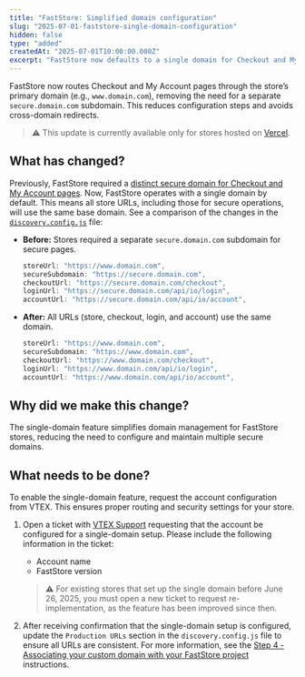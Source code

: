 ```yaml
---
title: "FastStore: Simplified domain configuration"
slug: "2025-07-01-faststore-single-domain-configuration"
hidden: false
type: "added"
createdAt: "2025-07-01T10:00:00.000Z"  
excerpt: "FastStore now defaults to a single domain for Checkout and My Account pages for store hosted on Vercel, simplifying domain management."
---
```


FastStore now routes Checkout and My Account pages through the store’s primary domain (e.g., `www.domain.com`), removing the need for a separate `secure.domain.com` subdomain. This reduces configuration steps and avoids cross-domain redirects.

> ⚠️ This update is currently available only for stores hosted on [Vercel](https://vercel.com/).

## What has changed?

Previously, FastStore required a [distinct secure domain for Checkout and My Account pages](https://developers.vtex.com/docs/guides/faststore/go-live-1-configuring-external-dns#step-3-configuring-domains-in-vtex-account-settings). Now, FastStore operates with a single domain by default. This means all store URLs, including those for secure operations, will use the same base domain. See a comparison of the changes in the [`discovery.config.js`](https://developers.vtex.com/docs/guides/faststore/project-structure-config-options) file:

- **Before:** Stores required a separate `secure.domain.com` subdomain for secure pages.

    ```js
    storeUrl: "https://www.domain.com",
    secureSubdomain: "https://secure.domain.com",
    checkoutUrl: "https://secure.domain.com/checkout",
    loginUrl: "https://secure.domain.com/api/io/login",
    accountUrl: "https://secure.domain.com/api/io/account",
    ```

- **After:** All URLs (store, checkout, login, and account) use the same domain.

    ```js
    storeUrl: "https://www.domain.com",
    secureSubdomain: "https://www.domain.com",
    checkoutUrl: "https://www.domain.com/checkout",
    loginUrl: "https://www.domain.com/api/io/login",
    accountUrl: "https://www.domain.com/api/io/account",
    ```

## Why did we make this change?

The single-domain feature simplifies domain management for FastStore stores, reducing the need to configure and maintain multiple secure domains.

## What needs to be done?

To enable the single-domain feature, request the account configuration from VTEX. This ensures proper routing and security settings for your store.

1. Open a ticket with [VTEX Support](https://help.vtex.com/en/support) requesting that the account be configured for a single-domain setup. Please include the following information in the ticket:

   - Account name
   - FastStore version

    > ⚠️ For existing stores that set up the single domain before June 26, 2025, you must open a new ticket to request re-implementation, as the feature has been improved since then.

2. After receiving confirmation that the single-domain setup is configured, update the `Production URLs` section in the `discovery.config.js` file to ensure all URLs are consistent. For more information, see the [Step 4 - Associating your custom domain with your FastStore project](https://developers.vtex.com/docs/guides/faststore/go-live-1-configuring-external-dns#step-4-associating-your-custom-domain-with-your-faststore-project) instructions.
